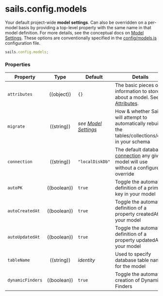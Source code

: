 # sails.config.models

Your default project-wide **model settings**. Can also be overridden on a per-model basis by providing a top-level property with the same name in that model definition.  For more details, see the conceptual docs on [Model Settings](/#/documentation/concepts/ORM/model-settings.html).  These options are conventionally specified in the [config/models.js](/#/documentation/anatomy/myApp/config/models.js.html) configuration file.

```js
sails.config.models;
```

### Properties


  Property             | Type         | Default                         | Details
 ----------------------|:------------:|-------------------------------- | --------
 `attributes`          | ((object))   | `{}`                            | The basic pieces of information to store about a model. See [Attributes]().
 `migrate`             | ((string))   | _see [Model Settings](/#/documentation/concepts/ORM/model-settings.html)_        | How & whether Sails will attempt to automatically rebuild the tables/collections/etc. in your schema
 `connection`          | ((string))   | `"localDiskDb"`                 | The default database [connection](http://sailsjs.org/#!/documentation/reference/sails.config/sails.config.connections.html) any given model will use without a configured override
 `autoPK`              | ((boolean))  | `true`             | Toggle the automatic definition of a primary key in your model
 `autoCreatedAt`       | ((boolean))  | `true`             | Toggle the automatic definition of a property createdAt in your model
 `autoUpdatedAt`       | ((boolean))  | `true`             | Toggle the automatic definition of a property updatedAt in your model
 `tableName`           | ((string))   | _identity_       | Used to specify database table name for the model
 `dynamicFinders`      | ((boolean))  | `true`             | Toggle the automatic creation of Dynamic Finders 


<docmeta name="uniqueID" value="sailsconfigmodels258825">
<docmeta name="displayName" value="sails.config.models">
<docmeta name="stabilityIndex" value="3">
